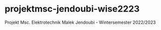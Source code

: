 # projektmsc-jendoubi-wise2223
Projekt Msc. Elektrotechnik Malek Jendoubi - Wintersemester 2022/2023
